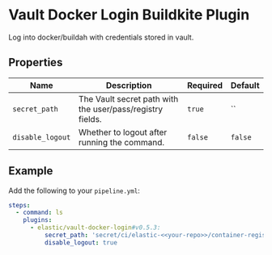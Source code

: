 # Vault Docker Login Buildkite Plugin

Log into docker/buildah with credentials stored in vault.

## Properties

| Name             | Description                                               | Required | Default        |
|------------------|-----------------------------------------------------------|----------|----------------|
| `secret_path`    | The Vault secret path with the user/pass/registry fields. | `true`   | ``             |
| `disable_logout` | Whether to logout after running the command.              | `false`  | `false`        |

## Example

Add the following to your `pipeline.yml`:

```yml
steps:
  - command: ls
    plugins:
      - elastic/vault-docker-login#v0.5.3:
          secret_path: 'secret/ci/elastic-<<your-repo>>/container-registry/<<credentials>>'
          disable_logout: true
```
